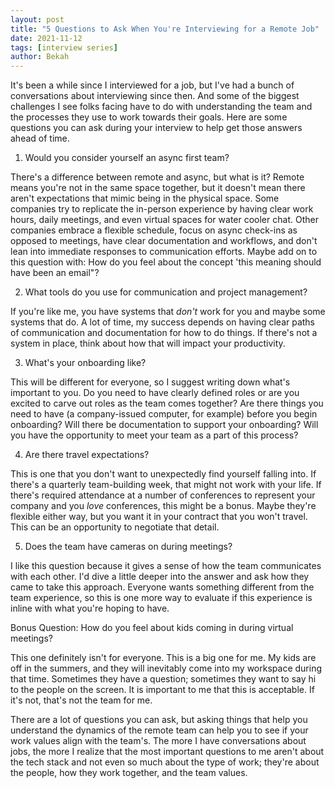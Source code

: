 ```yaml
---
layout: post
title: "5 Questions to Ask When You're Interviewing for a Remote Job"
date: 2021-11-12
tags: [interview series]
author: Bekah
---
```


It's been a while since I interviewed for a job, but I've had a bunch of conversations about interviewing since then. And some of the biggest challenges I see folks facing have to do with understanding the team and the processes they use to work towards their goals. Here are some questions you can ask during your interview to help get those answers ahead of time.

1. Would you consider yourself an async first team?

There's a difference between remote and async, but what is it? Remote means you're not in the same space together, but it doesn't mean there aren't expectations that mimic being in the physical space. Some companies try to replicate the in-person experience by having clear work hours, daily meetings, and even virtual spaces for water cooler chat. Other companies embrace a flexible schedule, focus on async check-ins as opposed to meetings, have clear documentation and workflows, and don't lean into immediate responses to communication efforts. Maybe add on to this question with: How do you feel about the concept 'this meaning should have been an email"?

2. What tools do you use for communication and project management?

If you're like me, you have systems that _don't_ work for you and maybe some systems that do. A lot of time, my success depends on having clear paths of communication and documentation for how to do things. If there's not a system in place, think about how that will impact your productivity.

3. What's your onboarding like?

This will be different for everyone, so I suggest writing down what's important to you. Do you need to have clearly defined roles or are you excited to carve out roles as the team comes together? Are there things you need to have (a company-issued computer, for example) before you begin onboarding? Will there be documentation to support your onboarding? Will you have the opportunity to meet your team as a part of this process?

4. Are there travel expectations?

This is one that you don't want to unexpectedly find yourself falling into. If there's a quarterly team-building week, that might not work with your life. If there's required attendance at a number of conferences to represent your company and you _love_ conferences, this might be a bonus. Maybe they're flexible either way, but you want it in your contract that you won't travel. This can be an opportunity to negotiate that detail.

5. Does the team have cameras on during meetings?

I like this question because it gives a sense of how the team communicates with each other. I'd dive a little deeper into the answer and ask how they came to take this approach. Everyone wants something different from the team experience, so this is one more way to evaluate if this experience is inline with what you're hoping to have.

Bonus Question: How do you feel about kids coming in during virtual meetings?

This one definitely isn't for everyone. This is a big one for me. My kids are off in the summers, and they will inevitably come into my workspace during that time. Sometimes they have a question; sometimes they want to say hi to the people on the screen. It is important to me that this is acceptable. If it's not, that's not the team for me.

There are a lot of questions you can ask, but asking things that help you understand the dynamics of the remote team can help you to see if your work values align with the team's. The more I have conversations about jobs, the more I realize that the most important questions to me aren't about the tech stack and not even so much about the type of work; they're about the people, how they work together, and the team values.
